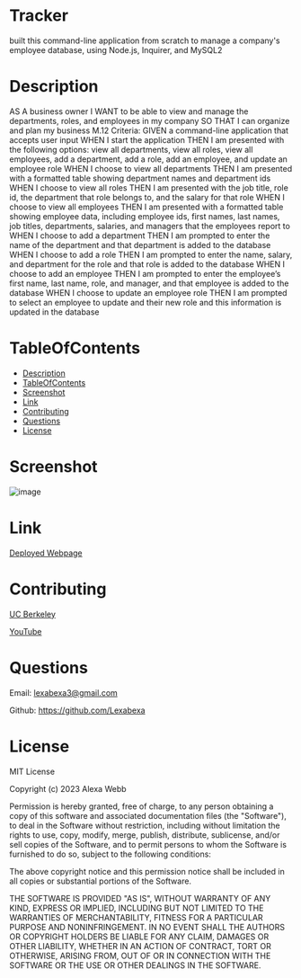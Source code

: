 # Tracker
built this command-line application from scratch to manage a company's employee database, using Node.js, Inquirer, and MySQL2

# Description
AS A business owner
I WANT to be able to view and manage the departments, roles, and employees in my company
SO THAT I can organize and plan my business
M.12 Criteria:
GIVEN a command-line application that accepts user input
WHEN I start the application
THEN I am presented with the following options: view all departments, view all roles, view all employees, add a department, add a role, add an employee, and update an employee role
WHEN I choose to view all departments
THEN I am presented with a formatted table showing department names and department ids
WHEN I choose to view all roles
THEN I am presented with the job title, role id, the department that role belongs to, and the salary for that role
WHEN I choose to view all employees
THEN I am presented with a formatted table showing employee data, including employee ids, first names, last names, job titles, departments, salaries, and managers that the employees report to
WHEN I choose to add a department
THEN I am prompted to enter the name of the department and that department is added to the database
WHEN I choose to add a role
THEN I am prompted to enter the name, salary, and department for the role and that role is added to the database
WHEN I choose to add an employee
THEN I am prompted to enter the employee’s first name, last name, role, and manager, and that employee is added to the database
WHEN I choose to update an employee role
THEN I am prompted to select an employee to update and their new role and this information is updated in the database

# TableOfContents

* [Description](#description)
* [TableOfContents](#tableofcontents)
* [Screenshot](#Screenshot)
* [Link](#Link)
* [Contributing](#contributing)
* [Questions](#questions)
* [License](#license)
  
# Screenshot
![image](https://github.com/Lexabexa/Password-Generator2023/assets/130160635/33d29900-8e19-45d1-a3a7-e1ac90e4bbce)


# Link
[Deployed Webpage](https://lexabexa.github.io/Password-Generator2023/)

# Contributing
[UC Berkeley](https://courses.bootcampspot.com/courses/3634/external_tools/249)


[YouTube](http://youtube.com)


# Questions
Email: lexabexa3@gmail.com 

Github: https://github.com/Lexabexa
# License
MIT License

Copyright (c) 2023 Alexa Webb

Permission is hereby granted, free of charge, to any person obtaining a copy of this software and associated documentation files (the "Software"), to deal in the Software without restriction, including without limitation the rights to use, copy, modify, merge, publish, distribute, sublicense, and/or sell copies of the Software, and to permit persons to whom the Software is furnished to do so, subject to the following conditions:

The above copyright notice and this permission notice shall be included in all copies or substantial portions of the Software.

THE SOFTWARE IS PROVIDED "AS IS", WITHOUT WARRANTY OF ANY KIND, EXPRESS OR IMPLIED, INCLUDING BUT NOT LIMITED TO THE WARRANTIES OF MERCHANTABILITY, FITNESS FOR A PARTICULAR PURPOSE AND NONINFRINGEMENT. IN NO EVENT SHALL THE AUTHORS OR COPYRIGHT HOLDERS BE LIABLE FOR ANY CLAIM, DAMAGES OR OTHER LIABILITY, WHETHER IN AN ACTION OF CONTRACT, TORT OR OTHERWISE, ARISING FROM, OUT OF OR IN CONNECTION WITH THE SOFTWARE OR THE USE OR OTHER DEALINGS IN THE SOFTWARE.
